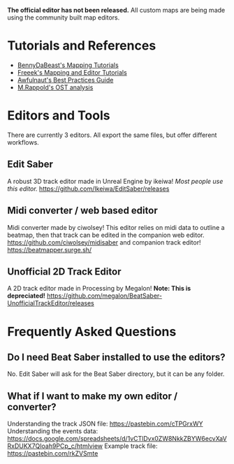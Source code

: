 <!-- TITLE: Mapping -->
<!-- SUBTITLE: Too many anime maps? Not enough anime maps? Ready to take matters into your own hands? You've come to the right place. -->


**The official editor has not been released.**
All custom maps are being made using the community built map editors.
# Tutorials and References
* [BennyDaBeast's Mapping Tutorials](https://bsaber.com/benny-custom-mapping/)
* [Freeek's Mapping and Editor Tutorials](https://www.youtube.com/playlist?list=PLYeZR6d3zDPgDgWogOwMteL-5SQWAE14b)
* [Awfulnaut's Best Practices Guide](https://bit.ly/2LjbURw)
* [M.Rappold's OST analysis](https://bit.ly/2lzzSxd)
# Editors and Tools
There are currently 3 editors. All export the same files, but offer different workflows.
## Edit Saber
A robust 3D track editor made in Unreal Engine by ikeiwa!
*Most people use this editor.*
https://github.com/Ikeiwa/EditSaber/releases

## Midi converter / web based editor
Midi converter made by ciwolsey!
This editor relies on midi data to outline a beatmap, then that track can be edited in the companion web editor.
https://github.com/ciwolsey/midisaber 
and companion track editor!
https://beatmapper.surge.sh/

## Unofficial 2D Track Editor
A 2D track editor made in Processing by Megalon!
**Note: This is depreciated!**
https://github.com/megalon/BeatSaber-UnofficialTrackEditor/releases

# Frequently Asked Questions
## Do I need Beat Saber installed to use the editors?
No. Edit Saber will ask for the Beat Saber directory, but it can be any folder.
## What if I want to make my own editor / converter?
Understanding the track JSON file: https://pastebin.com/cTPGrxWY
Understanding the events data: https://docs.google.com/spreadsheets/d/1vCTlDvx0ZW8NkkZBYW6ecvXaVRxDUKX7QIoah9PCp_c/htmlview
Example track file: https://pastebin.com/rkZVSmte